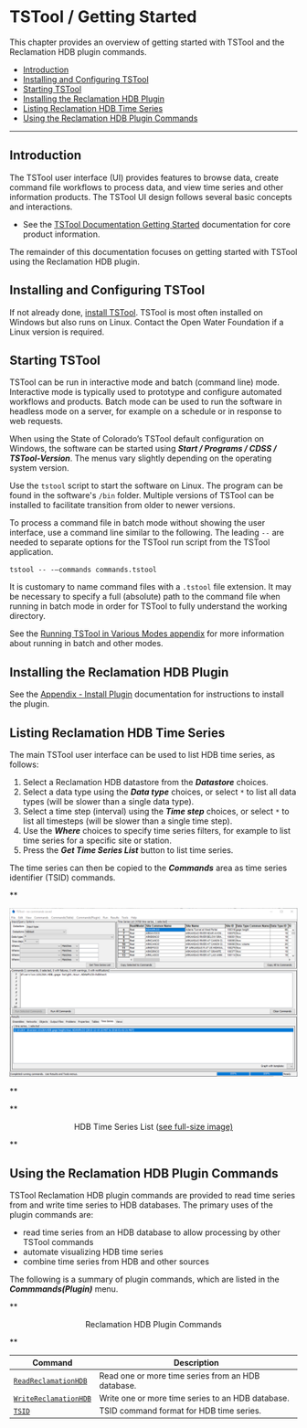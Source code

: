 # TSTool / Getting Started #

This chapter provides an overview of getting started with TSTool and the Reclamation HDB plugin commands.

*   [Introduction](#introduction)
*   [Installing and Configuring TSTool](#installing-and-configuring-tstool)
*   [Starting TSTool](#starting-tstool)
*   [Installing the Reclamation HDB Plugin](#installing-the-reclamation-hdb-plugin)
*   [Listing Reclamation HDB Time Series](#listing-reclamation-hdb-time-series)
*   [Using the Reclamation HDB Plugin Commands](#using-the-reclamation-hdb-plugin-commands)

----------------

## Introduction ##

The TSTool user interface (UI) provides features to browse data, create command file workflows to process data,
and view time series and other information products.
The TSTool UI design follows several basic concepts and interactions.

*   See the [TSTool Documentation Getting Started](https://opencdss.state.co.us/tstool/latest/doc-user/getting-started/getting-started/)
    documentation for core product information.

The remainder of this documentation focuses on getting started with TSTool using the Reclamation HDB plugin.

## Installing and Configuring TSTool ##

If not already done, [install TSTool](https://opencdss.state.co.us/tstool/latest/doc-user/appendix-install/install/).
TSTool is most often installed on Windows but also runs on Linux.
Contact the Open Water Foundation if a Linux version is required.

## Starting TSTool ##

TSTool can be run in interactive mode and batch (command line) mode.
Interactive mode is typically used to prototype and configure automated workflows and products.
Batch mode can be used to run the software in headless mode on a server,
for example on a schedule or in response to web requests.

When using the State of Colorado’s TSTool default configuration on Windows,
the software can be started using ***Start / Programs / CDSS / TSTool-Version***.
The menus vary slightly depending on the operating system version.

Use the `tstool` script to start the software on Linux.
The program can be found in the software's `/bin` folder.
Multiple versions of TSTool can be installed to facilitate transition from older to newer versions.

To process a command file in batch mode without showing the user interface,
use a command line similar to the following.
The leading `--` are needed to separate options for the TSTool run script from the TSTool application.

```
tstool -- -–commands commands.tstool
```

It is customary to name command files with a `.tstool` file extension.
It may be necessary to specify a full (absolute) path to the command file when
running in batch mode in order for TSTool to fully understand the working directory.

See the [Running TSTool in Various Modes appendix](https://opencdss.state.co.us/tstool/latest/doc-user/appendix-running/running/)
for more information about running in batch and other modes.

## Installing the Reclamation HDB Plugin ##

See the [Appendix - Install Plugin](../appendix-install/install.md) documentation for instructions to install the plugin.

## Listing Reclamation HDB Time Series ##

The main TSTool user interface can be used to list HDB time series, as follows:

1.  Select a Reclamation HDB datastore from the ***Datastore*** choices.
2.  Select a data type using the ***Data type*** choices, or select `*` to list all data types
    (will be slower than a single data type).
3.  Select a time step (interval) using the ***Time step*** choices, or select `*` to list all timesteps
    (will be slower than a single time step).
4.  Use the ***Where*** choices to specify time series filters,
    for example to list time series for a specific site or station.
5.  Press the ***Get Time Series List*** button to list time series.

The time series can then be copied to the ***Commands*** area as time series identifier (TSID) commands.

**<p style="text-align: center;">
![time-series-list](time-series-list.png)
</p>**

**<p style="text-align: center;">
HDB Time Series List (<a href="../time-series-list.png">see full-size image)</a>
</p>**

## Using the Reclamation HDB Plugin Commands ##

TSTool Reclamation HDB plugin commands are provided to read time series from and write time series to HDB databases.
The primary uses of the plugin commands are:

*   read time series from an HDB database to allow processing by other TSTool commands
*   automate visualizing HDB time series
*   combine time series from HDB and other sources

The following is a summary of plugin commands,
which are listed in the ***Commmands(Plugin)*** menu.

**<p style="text-align: center;">
Reclamation HDB Plugin Commands
</p>**

| **Command** | **Description** |
| -- | -- |
| [`ReadReclamationHDB`](../command-ref/ReadReclamationHDB/ReadReclamationHDB.md) | Read one or more time series from an HDB database. |
| [`WriteReclamationHDB`](../command-ref/WriteReclamationHDB/WriteReclamationHDB.md) | Write one or more time series to an HDB database. |
| [`TSID`](../command-ref/TSID/TSID.md) | TSID command format for HDB time series. |
